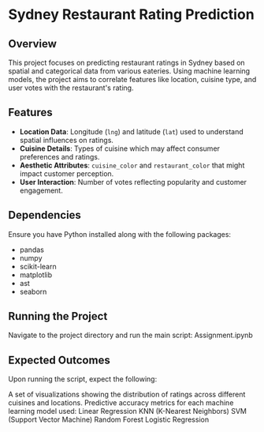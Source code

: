 # Sydney Restaurant Rating Prediction

## Overview
This project focuses on predicting restaurant ratings in Sydney based on spatial and categorical data from various eateries. Using machine learning models, the project aims to correlate features like location, cuisine type, and user votes with the restaurant's rating.

## Features
- **Location Data**: Longitude (`lng`) and latitude (`lat`) used to understand spatial influences on ratings.
- **Cuisine Details**: Types of cuisine which may affect consumer preferences and ratings.
- **Aesthetic Attributes**: `cuisine_color` and `restaurant_color` that might impact customer perception.
- **User Interaction**: Number of votes reflecting popularity and customer engagement.

## Dependencies
Ensure you have Python installed along with the following packages:
- pandas
- numpy
- scikit-learn
- matplotlib
- ast
- seaborn
  
## Running the Project
Navigate to the project directory and run the main script:
Assignment.ipynb

## Expected Outcomes
Upon running the script, expect the following:

A set of visualizations showing the distribution of ratings across different cuisines and locations.
Predictive accuracy metrics for each machine learning model used:
Linear Regression
KNN (K-Nearest Neighbors)
SVM (Support Vector Machine)
Random Forest
Logistic Regression
